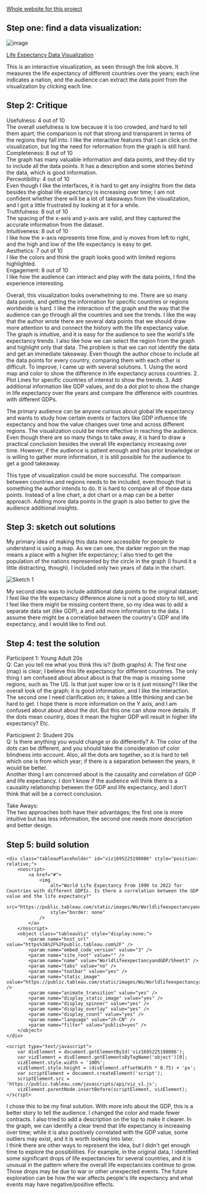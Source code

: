 [Whole website for this project](https://qijiazhoux.github.io/qijia_zhou_portfolio/Assignment_3.html)

## Step one: find a data visualization:

![image](https://github.com/QijiaZhouX/qijia_zhou_portfolio/assets/143776318/b303323b-5347-4fbf-a08d-8c227e3c1445)

<a href="https://projects.flowingdata.com/life-expectancy/" target="_blank">Life Expectancy Data Visualization</a>  

This is an interactive visualization, as seen through the link above. It measures the life expectancy of different countries over the years; each line indicates a nation, and the audience can extract the data point from the visualization by clicking each line. 


## Step 2: Critique

Usefulness: 4 out of 10    
The overall usefulness is low because it is too crowded, and hard to tell them apart; the comparison is not that strong and transparent in terms of the regions they fall into. I like the interactive features that I can click on the visualization, but Ing the need for reformation from the graph is still hard.   
Completeness: 8 out of 10   
The graph has many valuable information and data points, and they did try to include all the data points.  It has a description and some stories behind the data, which is good information.    
Perceotibility: 4 out of 10   
Even though I like the interfaces, it is hard to get any insights from the data besides the global life expectancy is increasing over time; I am not confident whether there will be a lot of takeaways from the visualization, and I got a little frustrated by looking at it for a while.    
Truthfulness: 8 out of 10    
The spacing of the x-axis and y-axis are valid, and they captured the accurate information from the dataset.    
Intuitiveness: 8 out of 10    
I like how the x-axis represents time flow, and iy moves from left to right, and the high and low of the life expectancy is easy to get.   
Aesthetics: 7 out of 10   
I like the colors and think the graph looks good with limited regions highlighted.   
Engagement: 8 out of 10   
I like how the audience can interact and play with the  data points, I find the experience interesting. 

Overall, this visualization looks overwhelming to me. There are so many data points, and getting the information for specific countries or regions worldwide is hard. I like the interaction of the graph and the way that the audience can go through all the countries and see the trends. I like the way that the author wrote there are several data points that we should draw more attention to and connect the history with the life expectancy value. The graph is intuitive, and it is easy for the audience to see the world's life expectancy trends. I also like how we can select the region from the graph and highlight only that data. The problem is that we can not identify the data and get an immediate takeaway. Even though the author chose to include all the data points for every country, comparing them with each other is difficult. To improve, I came up with several solutions. 1. Using the word map and color to show the difference in life expectancy across countries. 2. Plot Lines for specific countries of interest to show the trends. 3. Add additional information like GDP values, and do a dot plot to show the change in life expectancy over the years and compare the difference with countries with different GDPs.   

The primary audience can be anyone curious about global life expectancy and wants to study how certain events or factors like GDP influence life expectancy and how the value changes over time and across different regions. The visualization could be more effective in reaching the audience. Even though there are so many things to take away, it is hard to draw a practical conclusion besides the overall life expectancy increasing over time. However, if the audience is patient enough and has prior knowledge or is willing to gather more information, it is still possible for the audience to get a good takeaway.   

This type of visualization could be more successful. The comparison between countries and regions needs to be included, even though that is something the author intends to do. It is hard to compare all of those data points. Instead of a line chart, a dot chart or a map can be a better approach. Adding more data points in the graph is also better to give the audience additional insights.   

## Step 3: sketch out solutions

<div class="flourish-embed flourish-map" data-src="visualisation/15044305"><script src="https://public.flourish.studio/resources/embed.js"></script></div>  

My primary idea of making this data more accessible for people to understand is using a map. As we can see, the darker region on the map means a place with a higher life expectancy; I also tried to get the population of the nations represented by the circle in the graph (I found it a little distracting, though).  I included only two years of data in the chart. 


![Sketch 1](https://github.com/QijiaZhouX/qijia_zhou_portfolio/assets/143776318/2758a27c-b769-42ad-9e32-0daa06eca44d)

My second idea was to include additional data points to the original dataset; I feel like the life expectancy difference alone is not a good story to tell, and I feel like there might be missing content there, so my idea was to add a separate data set (like GDP), a and add more information to the data. I assume there might be a correlation between the country's GDP and life expectancy, and I would like to find out.

## Step 4: test the solution

Participent 1: Young Adult 20s  
Q: Can you tell me what you think this is? (both graphs) 
A: The first one (map) is clear; I believe this life expectancy for different countries. The only thing I am confused about about about is that the map is missing some regions, such as The US. Is that just super low or is it just missing? I like the overall look of the graph; it is good information, and I like the interaction.   
The second one I need clarification on; it takes a little thinking and can be hard to get. I hope there is more information on the Y axis, and I am confused about about about the dot. But this one can show more details. If the dots mean country, does it mean the higher GDP will result in higher life expectancy?  Etc.   

Participient 2: Student 20s    
Q: Is there anything you would change or do differently? 
A: The color of the dots can be different, and you should take the consideration of color blindness into account. Also, all the dots are together, so it is hard to tell which one is from which year; if there is a separation between the years, it would be better.    
Another thing I am concerned about is the causality and correlation of GDP and life expectancy. I don't know if the audience will think there is a causality relationship between the GDP and life expectancy, and I don't think that will be a correct conclusion.     

Take Aways:    
The two approaches both have their advantages; the first one is more intuitive but has less information, the second one needs more description and better design. 
## Step 5: build solution
<html lang="en">
<head>
    <meta charset="UTF-8">
    <title>Tableau Embed</title>
</head>
<body>

    <div class="tableauPlaceholder" id="viz1695225198086" style="position: relative;">
        <noscript>
            <a href="#">
                <img 
                    alt="World Life Expectancy From 1990 to 2022 for Countries with different GDPIs. Is there a correlation between the GDP value and the life expectancy?" 
                    src="https://public.tableau.com/static/images/Wo/WorldlifeexpectancyandGDP/Sheet3/1_rss.png" 
                    style="border: none"
                />
            </a>
        </noscript>
        <object class="tableauViz" style="display:none;">
            <param name="host_url" value="https%3A%2F%2Fpublic.tableau.com%2F" />
            <param name="embed_code_version" value="3" />
            <param name="site_root" value="" />
            <param name="name" value="WorldlifeexpectancyandGDP/Sheet3" />
            <param name="tabs" value="no" />
            <param name="toolbar" value="yes" />
            <param name="static_image" value="https://public.tableau.com/static/images/Wo/WorldlifeexpectancyandGDP/Sheet3/1.png" />
            <param name="animate_transition" value="yes" />
            <param name="display_static_image" value="yes" />
            <param name="display_spinner" value="yes" />
            <param name="display_overlay" value="yes" />
            <param name="display_count" value="yes" />
            <param name="language" value="zh-CN" />
            <param name="filter" value="publish=yes" />
        </object>
    </div>

    <script type="text/javascript">
        var divElement = document.getElementById('viz1695225198086');
        var vizElement = divElement.getElementsByTagName('object')[0];
        vizElement.style.width = '100%';
        vizElement.style.height = (divElement.offsetWidth * 0.75) + 'px';
        var scriptElement = document.createElement('script');
        scriptElement.src = 'https://public.tableau.com/javascripts/api/viz_v1.js';
        vizElement.parentNode.insertBefore(scriptElement, vizElement);
    </script>

</body>
</html>


I chose this to be my final solution. With more info about the GDP, this is a better story to tell the audience. I changed the color and made fewer contracts. I also tried to add a description on the top to make it clearer. In the graph, we can identify a clear trend that life expectancy is increasing over time; while it is also positively correlated with the GDP value, some outliers may exist, and it is worth looking into later.   
I think there are other ways to represent the idea, but I didn't get enough time to explore the possibilities. For example, in the original data, I identified some significant drops of life expectancies for several countries, and it is unusual in the pattern where the overall life expectancies continue to grow. Those drops may be due to war or other unexpected events. The future exploration can be how the war affects people's life expectancy and what events may have negative/positive effects. 

